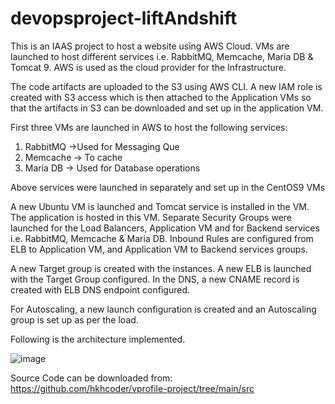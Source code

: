 # devopsproject-liftAndshift
This is an IAAS project to host a website using AWS Cloud. VMs are launched to host different services i.e. RabbitMQ, Memcache, Maria DB &amp; Tomcat 9. AWS is used as the cloud provider for the Infrastructure.

The code artifacts are uploaded to the S3 using AWS CLI. A new IAM role is created with S3 access which is then attached to the Application VMs so that the artifacts in S3 can be downloaded and set up in the application VM.

First three VMs are launched in AWS to host the following services:
1. RabbitMQ ->Used for Messaging Que
2. Memcache -> To cache
3. Maria DB -> Used for Database operations

Above services were launched in separately and set up in the CentOS9 VMs

A new Ubuntu VM is launched and Tomcat service is installed in the VM. The application is hosted in this VM.
Separate Security Groups were launched for the Load Balancers, Application VM and for Backend services i.e. RabbitMQ, Memcache & Maria DB.
Inbound Rules are configured from ELB to Application VM, and Application VM to Backend services groups.

A new Target group is created with the instances. A new ELB is launched with the Target Group configured.
In the DNS, a new CNAME record is created with ELB DNS endpoint configured.

For Autoscaling, a new launch configuration is created and an Autoscaling group is set up as per the load.

Following is the architecture implemented.

![image](https://github.com/Rohit061199/devopsproject-liftAndshift/assets/73810251/b978d458-3be9-4dcd-a951-c3214ef92f12)


Source Code can be downloaded from: https://github.com/hkhcoder/vprofile-project/tree/main/src
